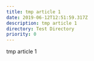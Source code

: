 ```yaml
---
title: tmp article 1
date: 2019-06-12T12:51:59.317Z
description: tmp article 1
directory: Test Directory
priority: 0
---
```

tmp article 1
